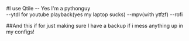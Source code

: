 #I use Qtile
-- Yes I'm a pythonguy        
--ytdl for youtube playback(yes my laptop sucks)
--mpv(with ytfzf)
--rofi

##And this if for just making sure I have a backup if i mess anything up in my configs!
